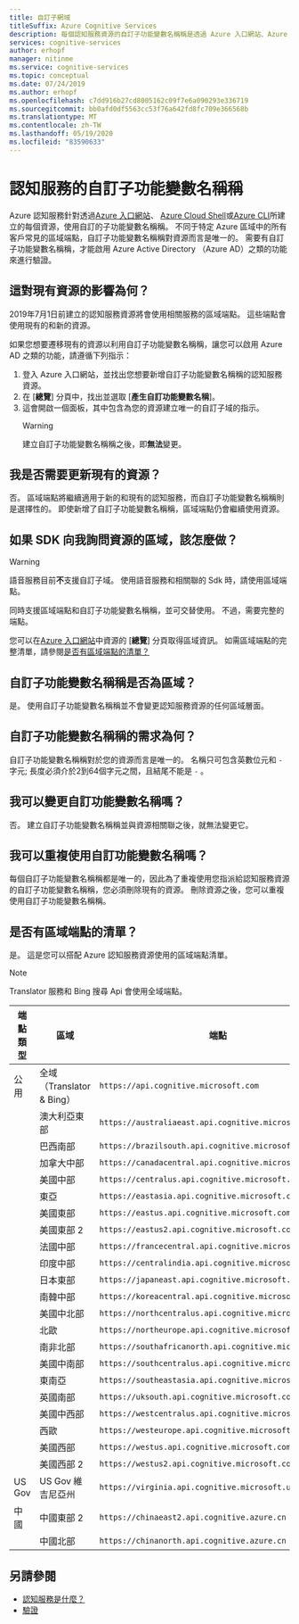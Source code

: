 ```yaml
---
title: 自訂子網域
titleSuffix: Azure Cognitive Services
description: 每個認知服務資源的自訂子功能變數名稱稱是透過 Azure 入口網站、Azure Cloud Shell 或 Azure CLI 所建立。
services: cognitive-services
author: erhopf
manager: nitinme
ms.service: cognitive-services
ms.topic: conceptual
ms.date: 07/24/2019
ms.author: erhopf
ms.openlocfilehash: c7dd916b27cd8005162c09f7e6a090293e336719
ms.sourcegitcommit: bb0afd0df5563cc53f76a642fd8fc709e366568b
ms.translationtype: MT
ms.contentlocale: zh-TW
ms.lasthandoff: 05/19/2020
ms.locfileid: "83590633"
---
```

# <a name="custom-subdomain-names-for-cognitive-services"></a>認知服務的自訂子功能變數名稱稱

Azure 認知服務針對透過[Azure 入口網站](https://portal.azure.com)、 [Azure Cloud Shell](https://azure.microsoft.com/features/cloud-shell/)或[Azure CLI](https://docs.microsoft.com/cli/azure/install-azure-cli)所建立的每個資源，使用自訂的子功能變數名稱稱。 不同于特定 Azure 區域中的所有客戶常見的區域端點，自訂子功能變數名稱稱對資源而言是唯一的。 需要有自訂子功能變數名稱稱，才能啟用 Azure Active Directory （Azure AD）之類的功能來進行驗證。

## <a name="how-does-this-impact-existing-resources"></a>這對現有資源的影響為何？

2019年7月1日前建立的認知服務資源將會使用相關服務的區域端點。 這些端點會使用現有的和新的資源。

如果您想要遷移現有的資源以利用自訂子功能變數名稱稱，讓您可以啟用 Azure AD 之類的功能，請遵循下列指示：

1. 登入 Azure 入口網站，並找出您想要新增自訂子功能變數名稱稱的認知服務資源。
2. 在 [**總覽**] 分頁中，找出並選取 [**產生自訂功能變數名稱**]。
3. 這會開啟一個面板，其中包含為您的資源建立唯一的自訂子域的指示。
   > [!WARNING]
   > 建立自訂子功能變數名稱稱之後，即**無法**變更。

## <a name="do-i-need-to-update-my-existing-resources"></a>我是否需要更新現有的資源？

否。 區域端點將繼續適用于新的和現有的認知服務，而自訂子功能變數名稱稱則是選擇性的。 即使新增了自訂子功能變數名稱稱，區域端點仍會繼續使用資源。

## <a name="what-if-an-sdk-asks-me-for-the-region-for-a-resource"></a>如果 SDK 向我詢問資源的區域，該怎麼做？

> [!WARNING]
> 語音服務目前**不**支援自訂子域。 使用語音服務和相關聯的 Sdk 時，請使用區域端點。

同時支援區域端點和自訂子功能變數名稱稱，並可交替使用。 不過，需要完整的端點。

您可以在[Azure 入口網站](https://portal.azure.com)中資源的 [**總覽**] 分頁取得區域資訊。 如需區域端點的完整清單，請參閱[是否有區域端點的清單？](#is-there-a-list-of-regional-endpoints)

## <a name="are-custom-subdomain-names-regional"></a>自訂子功能變數名稱稱是否為區域？

是。 使用自訂子功能變數名稱稱並不會變更認知服務資源的任何區域層面。

## <a name="what-are-the-requirements-for-a-custom-subdomain-name"></a>自訂子功能變數名稱稱的需求為何？

自訂子功能變數名稱稱對於您的資源而言是唯一的。 名稱只可包含英數位元和 `-` 字元; 長度必須介於2到64個字元之間，且結尾不能是 `-` 。

## <a name="can-i-change-a-custom-domain-name"></a>我可以變更自訂功能變數名稱嗎？

否。 建立自訂子功能變數名稱稱並與資源相關聯之後，就無法變更它。

## <a name="can-i-reuse-a-custom-domain-name"></a>我可以重複使用自訂功能變數名稱嗎？

每個自訂子功能變數名稱稱都是唯一的，因此為了重複使用您指派給認知服務資源的自訂子功能變數名稱稱，您必須刪除現有的資源。 刪除資源之後，您可以重複使用自訂子功能變數名稱稱。

## <a name="is-there-a-list-of-regional-endpoints"></a>是否有區域端點的清單？

是。 這是您可以搭配 Azure 認知服務資源使用的區域端點清單。

> [!NOTE]
> Translator 服務和 Bing 搜尋 Api 會使用全域端點。

| 端點類型 | 區域 | 端點 |
|---------------|--------|----------|
| 公用 | 全域（Translator & Bing） | `https://api.cognitive.microsoft.com` |
| | 澳大利亞東部 | `https://australiaeast.api.cognitive.microsoft.com` |
| | 巴西南部 | `https://brazilsouth.api.cognitive.microsoft.com` |
| | 加拿大中部 | `https://canadacentral.api.cognitive.microsoft.com` |
| | 美國中部 | `https://centralus.api.cognitive.microsoft.com` |
| | 東亞 | `https://eastasia.api.cognitive.microsoft.com` |
| | 美國東部 | `https://eastus.api.cognitive.microsoft.com` |
| | 美國東部 2 | `https://eastus2.api.cognitive.microsoft.com` |
| | 法國中部 | `https://francecentral.api.cognitive.microsoft.com` |
| | 印度中部 | `https://centralindia.api.cognitive.microsoft.com` |
| | 日本東部 | `https://japaneast.api.cognitive.microsoft.com` |
| | 南韓中部 | `https://koreacentral.api.cognitive.microsoft.com` |
| | 美國中北部 | `https://northcentralus.api.cognitive.microsoft.com` |
| | 北歐 | `https://northeurope.api.cognitive.microsoft.com` |
| | 南非北部 | `https://southafricanorth.api.cognitive.microsoft.com` |
| | 美國中南部 | `https://southcentralus.api.cognitive.microsoft.com` |
| | 東南亞 | `https://southeastasia.api.cognitive.microsoft.com` |
| | 英國南部 | `https://uksouth.api.cognitive.microsoft.com` |
| | 美國中西部 | `https://westcentralus.api.cognitive.microsoft.com` |
| | 西歐 | `https://westeurope.api.cognitive.microsoft.com` |
| | 美國西部 | `https://westus.api.cognitive.microsoft.com` |
| | 美國西部 2 | `https://westus2.api.cognitive.microsoft.com` |
| US Gov | US Gov 維吉尼亞州 | `https://virginia.api.cognitive.microsoft.us` |
| 中國 | 中國東部 2 | `https://chinaeast2.api.cognitive.azure.cn` |
| | 中國北部 | `https://chinanorth.api.cognitive.azure.cn` |

## <a name="see-also"></a>另請參閱

* [認知服務是什麼？](Welcome.md)
* [驗證](authentication.md)
